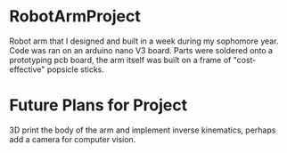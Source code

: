 # RobotArmProject
Robot arm that I designed and built in a week during my sophomore year. Code was ran on an arduino nano V3 board. Parts were soldered onto a prototyping pcb board, the arm itself was built on a frame of "cost-effective" popsicle sticks.

# Future Plans for Project
3D print the body of the arm and implement inverse kinematics, perhaps add a camera for computer vision.
